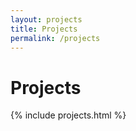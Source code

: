 ```yaml
---
layout: projects
title: Projects
permalink: /projects
---
```


# Projects

{% include projects.html %}